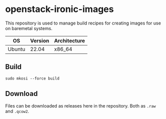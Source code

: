 # openstack-ironic-images

This repository is used to manage build recipes for creating images for use on baremetal systems.

| OS         | Version | Architecture |
|------------|---------|--------------|
| Ubuntu     | 22.04   | x86_64       |

## Build

```shell
sudo mkosi --force build
```

## Download

Files can be downloaded as releases here in the repository. Both as `.raw` and `.qcow2`.
